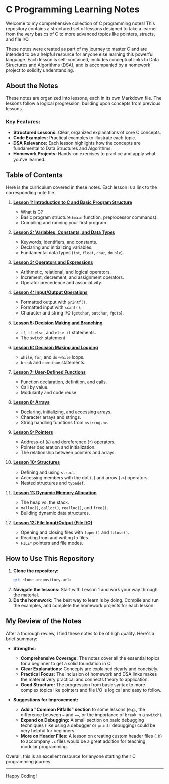 # C Programming Learning Notes

Welcome to my comprehensive collection of C programming notes! This repository contains a structured set of lessons designed to take a learner from the very basics of C to more advanced topics like pointers, structs, and file I/O.

These notes were created as part of my journey to master C and are intended to be a helpful resource for anyone else learning this powerful language. Each lesson is self-contained, includes conceptual links to Data Structures and Algorithms (DSA), and is accompanied by a homework project to solidify understanding.

## About the Notes

These notes are organized into lessons, each in its own Markdown file. The lessons follow a logical progression, building upon concepts from previous lessons.

### Key Features:
*   **Structured Lessons:** Clear, organized explanations of core C concepts.
*   **Code Examples:** Practical examples to illustrate each topic.
*   **DSA Relevance:** Each lesson highlights how the concepts are fundamental to Data Structures and Algorithms.
*   **Homework Projects:** Hands-on exercises to practice and apply what you've learned.

## Table of Contents

Here is the curriculum covered in these notes. Each lesson is a link to the corresponding note file.

1.  [**Lesson 1: Introduction to C and Basic Program Structure**](./Lesson%201_%20Introduction%20to%20C%20and%20Basic%20Program%20Stru.md)
    *   What is C?
    *   Basic program structure (`main` function, preprocessor commands).
    *   Compiling and running your first program.

2.  [**Lesson 2: Variables, Constants, and Data Types**](./Lesson%202_%20Variables,%20Constants,%20and%20Data%20Types.md)
    *   Keywords, identifiers, and constants.
    *   Declaring and initializing variables.
    *   Fundamental data types (`int`, `float`, `char`, `double`).

3.  [**Lesson 3: Operators and Expressions**](./Lesson%203_%20Operators%20and%20Expressions.md)
    *   Arithmetic, relational, and logical operators.
    *   Increment, decrement, and assignment operators.
    *   Operator precedence and associativity.

4.  [**Lesson 4: Input/Output Operations**](./Lesson%204_%20Input_Output%20Operations.md)
    *   Formatted output with `printf()`.
    *   Formatted input with `scanf()`.
    *   Character and string I/O (`getchar`, `putchar`, `fgets`).

5.  [**Lesson 5: Decision Making and Branching**](./Lesson%205_%20Decision%20Making%20and%20Branching.md)
    *   `if`, `if-else`, and `else-if` statements.
    *   The `switch` statement.

6.  [**Lesson 6: Decision Making and Looping**](./Lesson%206_%20Decision%20Making%20and%20Looping.md)
    *   `while`, `for`, and `do-while` loops.
    *   `break` and `continue` statements.

7.  [**Lesson 7: User-Defined Functions**](./Lesson%207_%20User-Defined%20Functions.md)
    *   Function declaration, definition, and calls.
    *   Call by value.
    *   Modularity and code reuse.

8.  [**Lesson 8: Arrays**](./Lesson%208_%20Arrays.md)
    *   Declaring, initializing, and accessing arrays.
    *   Character arrays and strings.
    *   String handling functions from `<string.h>`.

9.  [**Lesson 9: Pointers**](./Lesson%209_%20Pointers.md)
    *   Address-of (`&`) and dereference (`*`) operators.
    *   Pointer declaration and initialization.
    *   The relationship between pointers and arrays.

10. [**Lesson 10: Structures**](./Lesson%2010_%20Structures.md)
    *   Defining and using `struct`.
    *   Accessing members with the dot (`.`) and arrow (`->`) operators.
    *   Nested structures and `typedef`.

11. [**Lesson 11: Dynamic Memory Allocation**](./Lesson%2011_%20Dynamic%20Memory%20Allocation.md)
    *   The heap vs. the stack.
    *   `malloc()`, `calloc()`, `realloc()`, and `free()`.
    *   Building dynamic data structures.

12. [**Lesson 12: File Input/Output (File I/O)**](./Lesson%2012_%20File%20Input_Output%20(File%20I_O).md)
    *   Opening and closing files with `fopen()` and `fclose()`.
    *   Reading from and writing to files.
    *   `FILE*` pointers and file modes.

## How to Use This Repository

1.  **Clone the repository:**
    ```bash
    git clone <repository-url>
    ```
2.  **Navigate the lessons:** Start with Lesson 1 and work your way through the material.
3.  **Do the homework:** The best way to learn is by doing. Compile and run the examples, and complete the homework projects for each lesson.

## My Review of the Notes

After a thorough review, I find these notes to be of high quality. Here's a brief summary:

*   **Strengths:**
    *   **Comprehensive Coverage:** The notes cover all the essential topics for a beginner to get a solid foundation in C.
    *   **Clear Explanations:** Concepts are explained clearly and concisely.
    *   **Practical Focus:** The inclusion of homework and DSA links makes the material very practical and connects theory to application.
    *   **Good Structure:** The progression from basic syntax to more complex topics like pointers and file I/O is logical and easy to follow.

*   **Suggestions for Improvement:**
    *   **Add a "Common Pitfalls" section** to some lessons (e.g., the difference between `=` and `==`, or the importance of `break` in a `switch`).
    *   **Expand on Debugging:** A small section on basic debugging techniques (like using a debugger or `printf` debugging) could be very helpful for beginners.
    *   **More on Header Files:** A lesson on creating custom header files (`.h`) to accompany `.c` files would be a great addition for teaching modular programming.

Overall, this is an excellent resource for anyone starting their C programming journey.

---

Happy Coding!
